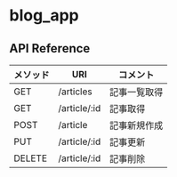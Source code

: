 # blog_app

## API Reference
|メソッド|URI|コメント|
|---|---|---|
|GET|/articles|記事一覧取得|
|GET|/article/:id|記事取得|
|POST|/article|記事新規作成|
|PUT|/article/:id|記事更新|
|DELETE|/article/:id|記事削除|

